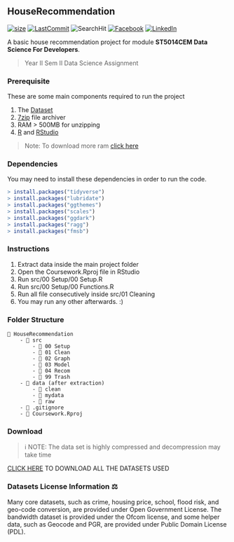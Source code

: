 ## HouseRecommendation
[![size][size-shield]][size-url]
[![LastCommit][lastCommit-shield]][size-url]
![SearchHit][hits-shield]
[![Facebook][facebook-shield]][facebook-url]
[![LinkedIn][linkedin-shield]][linkedin-url]

A basic house recommendation project for module **ST5014CEM Data Science For Developers**. 
>Year II Sem II Data Science Assignment

### Prerequisite
These are some main components required to run the project
1. The <a href="#download">Dataset</a>
2. [7zip](https://www.7-zip.org/download.html) file archiver
3. RAM > 500MB for unzipping
4. [R](https://cran.r-project.org/bin/) and [RStudio](https://www.rstudio.com/products/rstudio/download/)
> Note: To download more ram [click here](https://downloadmoreram.com/)
### Dependencies
You may need to install these dependencies in order to run the code.
```R
> install.packages("tidyverse")
> install.packages("lubridate")
> install.packages("ggthemes")
> install.packages("scales")
> install.packages("ggdark")
> install.packages("ragg")
> install.packages("fmsb")
```

### Instructions

1. Extract data inside the main project folder
2. Open the Coursework.Rproj file in RStudio
3. Run src/00 Setup/00 Setup.R
4. Run src/00 Setup/00 Functions.R
5. Run all file consecutively inside src/01 Cleaning
6. You may run any other afterwards. :)

### Folder Structure
```
📁 HouseRecommendation
    - 📁 src
        - 📁 00 Setup
        - 📁 01 Clean
        - 📁 02 Graph
        - 📁 03 Model
        - 📁 04 Recom
        - 📁 99 Trash
    - 📁 data (after extraction)
        - 📁 clean
        - 📁 mydata
        - 📁 raw
    - 📄 .gitignore
    - 📄 Coursework.Rproj
```    

### Download
>ℹ NOTE: The data set is highly compressed and decompression may take time

[CLICK HERE](https://drive.google.com/file/d/1kRCReWPzumwDvF_0CjbLo4wFVitGrPvY/view?usp=sharing) TO DOWNLOAD ALL THE DATASETS USED

### Datasets License Information ⚖
Many core datasets, such as crime, housing price, school, flood risk, and geo-code conversion, are 
provided under Open Government License. The bandwidth dataset is provided under the Ofcom 
license, and some helper data, such as Geocode and PGR, are provided under Public Domain 
License (PDL).

<!--- IGNORE THESE ---->
[size-shield]:https://img.shields.io/github/repo-size/Anurag-Bharati/HouseRecommendation?style=for-the-badge
[size-url]: https://github.com/Anurag-Bharati/Park-And-Pee
[size-shield]:https://img.shields.io/github/repo-size/anurag-bharati/HouseRecommendation?style=for-the-badge
[size-url]: https://github.com/Anurag-Bharati/HouseRecommendation
[lastCommit-shield]:https://img.shields.io/github/last-commit/anurag-bharati/HouseRecommendation?style=for-the-badge
[linkedin-shield]: https://img.shields.io/badge/-LinkedIn-black.svg?style=for-the-badge&logo=linkedin&colorB=555
[linkedin-url]: https://www.linkedin.com/in/anurag-bharati-5abb6820a/
[facebook-shield]:https://img.shields.io/badge/Facebook-Anurag-blue?style=for-the-badge
[facebook-url]:https://www.facebook.com/frost.king.1042
[hits-shield]:https://img.shields.io/github/search/anurag-bharati/HouseRecommendation/all?color=green&label=repo%20hits&style=for-the-badge




